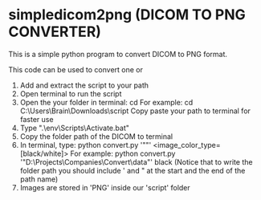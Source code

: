 # simpledicom2png (DICOM TO PNG CONVERTER)
This is a simple python program to convert DICOM to PNG format.

This code can be used to convert one or 

1. Add and extract the script to your path
2. Open terminal to run the script
3. Open the your folder in terminal:
cd <path folder script>
For example: cd C:\Users\Brain\Downloads\\script
Copy paste your path to terminal for faster use
4. Type ".\env\Scripts\Activate.bat"
5. Copy the folder path of the DICOM to terminal
8. In terminal, type:
python convert.py '"<path folder>"' <image_color_type=[black/white]>
For example: python convert.py '"D:\Projects\Companies\Convert\data"' black (Notice that to write the folder path you should include ' and " at the start and the end of the path name)
9. Images are stored in 'PNG' inside our 'script' folder
